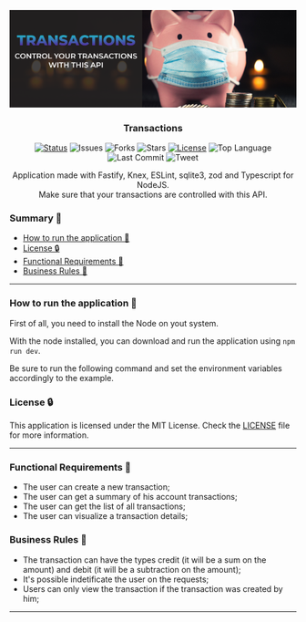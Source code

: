 
<p align="center">
 <img src="./images/TransactionsAPI.png" alt="Project logo">
</p>

<h3 align="center">Transactions</h3>

<div align="center">

[![Status](https://img.shields.io/badge/status-active-success.svg)]()
![Issues](https://img.shields.io/github/issues/jessicacastro/transactionsAPI)
![Forks](https://img.shields.io/github/forks/jessicacastro/transactionsAPI)
![Stars](https://img.shields.io/github/stars/jessicacastro/transactionsAPI)
[![License](https://img.shields.io/badge/license-MIT-blue.svg)](/LICENSE)
![Top Language](https://img.shields.io/github/languages/top/jessicacastro/transactionsAPI)
![Last Commit](https://img.shields.io/github/last-commit/jessicacastro/transactionsAPI)
![Tweet](https://img.shields.io/twitter/url?url=https%3A%2F%2Fgithub.com%2Fjessicacastro%2FtransactionsAPI)
</div>

<p align="center">
  Application made with Fastify, Knex, ESLint, sqlite3, zod and Typescript for NodeJS.
  <br />
  Make sure that your transactions are controlled with this API.
  <br />
</p>


### Summary 📝

- [How to run the application 📌](#howtorun)
- [License 🔒](#license)
- [Functional Requirements 📂](#functional_requirements)
- [Business Rules 📂](#business_rules)
* * * * * * * * * * * * * * * *

### How to run the application 📌 <a name="howtorun"></a>

First of all, you need to install the Node on yout system. 

With the node installed, you can download and run the application using `npm run dev`.

Be sure to run the following command and set the environment variables accordingly to the example.

### License 🔒 <a name="license"></a>

This application is licensed under the MIT License. Check the [LICENSE](LICENSE.md) file for more information.
* * * * * * * * * * * * * * * *

### Functional Requirements 📂 <a name="functional_requirements"></a>

- The user can create a new transaction;
- The user can get a summary of his account transactions;
- The user can get the list of all transactions;
- The user can visualize a transaction details;

### Business Rules 📂 <a name="business_rules"></a>

- The transaction can have the types credit (it will be a sum on the amount) and debit (it will be a subtraction on the amount);
- It's possible indetificate the user on the requests;
- Users can only view the transaction if the transaction was created by him;

* * * * * * * * * * * * * * * *

